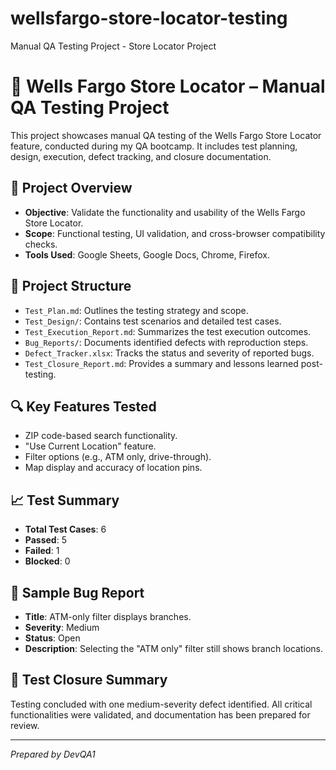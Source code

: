 # wellsfargo-store-locator-testing
Manual QA Testing Project - Store Locator Project
# 🏦 Wells Fargo Store Locator – Manual QA Testing Project

This project showcases manual QA testing of the Wells Fargo Store Locator feature, conducted during my QA bootcamp. It includes test planning, design, execution, defect tracking, and closure documentation.

## 📌 Project Overview

- **Objective**: Validate the functionality and usability of the Wells Fargo Store Locator.
- **Scope**: Functional testing, UI validation, and cross-browser compatibility checks.
- **Tools Used**: Google Sheets, Google Docs, Chrome, Firefox.

## 📁 Project Structure

- `Test_Plan.md`: Outlines the testing strategy and scope.
- `Test_Design/`: Contains test scenarios and detailed test cases.
- `Test_Execution_Report.md`: Summarizes the test execution outcomes.
- `Bug_Reports/`: Documents identified defects with reproduction steps.
- `Defect_Tracker.xlsx`: Tracks the status and severity of reported bugs.
- `Test_Closure_Report.md`: Provides a summary and lessons learned post-testing.

## 🔍 Key Features Tested

- ZIP code-based search functionality.
- "Use Current Location" feature.
- Filter options (e.g., ATM only, drive-through).
- Map display and accuracy of location pins.

## 📈 Test Summary

- **Total Test Cases**: 6
- **Passed**: 5
- **Failed**: 1
- **Blocked**: 0

## 🐞 Sample Bug Report

- **Title**: ATM-only filter displays branches.
- **Severity**: Medium
- **Status**: Open
- **Description**: Selecting the "ATM only" filter still shows branch locations.

## 📄 Test Closure Summary

Testing concluded with one medium-severity defect identified. All critical functionalities were validated, and documentation has been prepared for review.

---

*Prepared by DevQA1*
